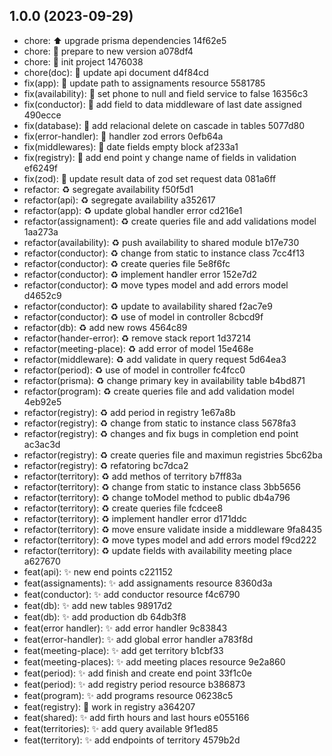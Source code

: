 ## 1.0.0 (2023-09-29)

* chore: :arrow_up: upgrade prisma dependencies 14f62e5
* chore: :bookmark: prepare to new version a078df4
* chore: :tada: init project 1476038
* chore(doc): :memo: update api document d4f84cd
* fix(app): :bug: update path to assignaments resource 5581785
* fix(availability): :bug: set phone to null and field service to false 16356c3
* fix(conductor): :bug: add field to data middleware of last date assigned 490ecce
* fix(database): :bug: add relacional delete on cascade in tables 5077d80
* fix(error-handler): :bug: handler zod errors 0efb64a
* fix(middlewares): :bug: date fields empty block af233a1
* fix(registry): :bug: add end point y change name of fields in validation ef6249f
* fix(zod): :bug: update result data of zod set request data 081a6ff
* refactor: :recycle: segregate availability f50f5d1
* refactor(api): :recycle: segregate availability a352617
* refactor(app): :recycle: update global handler error cd216e1
* refactor(assignament): :recycle: create queries file and add validations model 1aa273a
* refactor(availability): :recycle: push availability to shared module b17e730
* refactor(conductor): :recycle: change from static to instance class 7cc4f13
* refactor(conductor): :recycle: create queries file 5e8f6fc
* refactor(conductor): :recycle: implement  handler error 152e7d2
* refactor(conductor): :recycle: move types model and add errors model d4652c9
* refactor(conductor): :recycle: update to availability shared f2ac7e9
* refactor(conductor): :recycle: use of model in controller 8cbcd9f
* refactor(db): :recycle: add new rows 4564c89
* refactor(hander-error): :recycle: remove stack report 1d37214
* refactor(meeting-place): :recycle: add error of model 15e468e
* refactor(middleware): :recycle: add validate in query request 5d64ea3
* refactor(period): :recycle: use of model in controller fc4fcc0
* refactor(prisma): :recycle: change primary key in availability table b4bd871
* refactor(program): :recycle: create queries file and add validation model 4eb92e5
* refactor(registry): :recycle: add period in registry 1e67a8b
* refactor(registry): :recycle: change from static to instance class 5678fa3
* refactor(registry): :recycle: changes and fix bugs in completion end point ac3ac3d
* refactor(registry): :recycle: create queries file and maximun registries 5bc62ba
* refactor(registry): :recycle: refatoring bc7dca2
* refactor(territory): :recycle: add methos of territory b7ff83a
* refactor(territory): :recycle: change from static to instance class 3bb5656
* refactor(territory): :recycle: change toModel method to public db4a796
* refactor(territory): :recycle: create queries file fcdcee8
* refactor(territory): :recycle: implement handler error d171ddc
* refactor(territory): :recycle: move ensure validate inside a middleware 9fa8435
* refactor(territory): :recycle: move types model and add errors model f9cd222
* refactor(territory): :recycle: update fields with availability meeting place a627670
* feat(api): :sparkles: new end points c221152
* feat(assignaments): :sparkles: add assignaments resource 8360d3a
* feat(conductor): :sparkles: add conductor resource f4c6790
* feat(db): :sparkles: add new tables 98917d2
* feat(db): :sparkles: add production db 64db3f8
* feat(error handler): :sparkles: add error handler 9c83843
* feat(error-handler): :sparkles: add global error handler a783f8d
* feat(meeting-place): :sparkles: add get territory b1cbf33
* feat(meeting-places): :sparkles: add meeting places resource 9e2a860
* feat(period): :sparkles: add finish and create end point 33f1c0e
* feat(period): :sparkles: add registry period resource b386873
* feat(program): :sparkles: add programs resource 06238c5
* feat(registry): :construction: work in registry a364207
* feat(shared): :sparkles: add firth hours and last hours e055166
* feat(territories): :sparkles: add query available 9f1ed85
* feat(territory): :sparkles: add endpoints of territory 4579b2d



